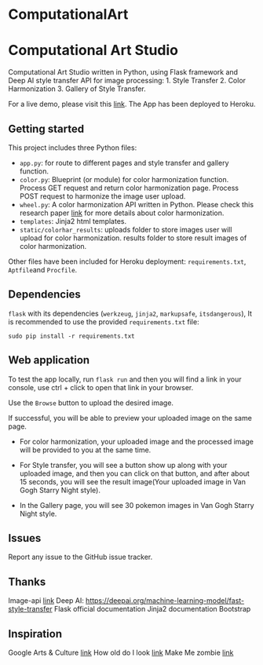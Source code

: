 # ComputationalArt

# Computational Art Studio

Computational Art Studio written in Python, using Flask framework and Deep AI style transfer API for image processing: 1. Style Transfer 2. Color Harmonization 3. Gallery of Style Transfer.

For a live demo, please visit this
[link](https://computationalartstudio.herokuapp.com/). The App has been deployed to Heroku.

## Getting started

This project includes three Python files:

- `app.py`: for route to different pages and style transfer and gallery function.
- `color.py`: Blueprint (or module) for color harmonization function. Process GET request and return color harmonization page. Process POST request to harmonize the image user upload.
- `wheel.py`: A color harmonization API written in Python. Please check this research paper [link](https://igl.ethz.ch/projects/color-harmonization/harmonization.pdf) for more details about color harmonization.
- `templates`: Jinja2 html templates.
- `static/colorhar_results`: uploads folder to store images user will upload for color harmonization. results folder to store result images of color harmonization.

Other files have been included for Heroku deployment: `requirements.txt`, `Aptfile`and `Procfile`.

## Dependencies

`flask` with its dependencies (`werkzeug`, `jinja2`, `markupsafe`, `itsdangerous`), It is recommended to use the provided `requirements.txt` file:

```
sudo pip install -r requirements.txt
```

## Web application

To test the app locally, run `flask run` and then you will find a link in your console, use ctrl + click to open that link in your browser.

Use the `Browse` button to upload the desired image.

If successful, you will be able to preview your uploaded image on the same page.

- For color harmonization, your uploaded image and the processed image will be provided to you at the same time.

- For Style transfer, you will see a button show up along with your uploaded image, and then you can click on that button, and after about 15 seconds, you will see the result image(Your uploaded image in Van Gogh Starry Night style).

- In the Gallery page, you will see 30 pokemon images in Van Gogh Starry Night style.

## Issues

Report any issue to the GitHub issue tracker.

## Thanks

Image-api [link](https://github.com/gxercavins/image-api)
Deep AI: https://deepai.org/machine-learning-model/fast-style-transfer
Flask official documentation
Jinja2 documentation
Bootstrap

## Inspiration

Google Arts & Culture [link](https://artsandculture.google.com/)
How old do I look [link](https:www.how-old.net/)
Make Me zombie [link](http://makemezombie.com/)
